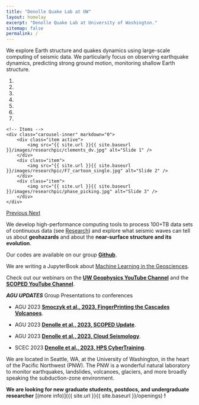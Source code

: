 ```yaml
---
title: "Denolle Quake Lab at UW"
layout: homelay
excerpt: "Denolle Quake Lab at University of Washington."
sitemap: false
permalink: /
---
```


We explore Earth structure and quakes dynamics using large-scale computing of seismic data. We particularly focus on observing earthquake dynamics, predicting strong ground motion, monitoring shallow Earth structure.


<div markdown="0" id="carousel" class="carousel slide" data-ride="carousel" data-interval="4000" data-pause="hover" >
    <!-- Menu -->
    <ol class="carousel-indicators">
        <li data-target="#carousel" data-slide-to="0" class="active"></li>
        <li data-target="#carousel" data-slide-to="1"></li>
        <li data-target="#carousel" data-slide-to="2"></li>
        <li data-target="#carousel" data-slide-to="3"></li>
        <li data-target="#carousel" data-slide-to="4"></li>
        <li data-target="#carousel" data-slide-to="5"></li>
        <li data-target="#carousel" data-slide-to="6"></li>
    </ol>

    <!-- Items -->
    <div class="carousel-inner" markdown="0">
        <div class="item active">
            <img src="{{ site.url }}{{ site.baseurl }}/images/researchpic/clements_dv.jpg" alt="Slide 1" />
        </div>
        <div class="item">
            <img src="{{ site.url }}{{ site.baseurl }}/images/researchpic/F7_cartoon_single.jpg" alt="Slide 2" />
        </div>
        <div class="item">
            <img src="{{ site.url }}{{ site.baseurl }}/images/researchpic/phase_picking.jpg" alt="Slide 3" />
        </div>
    </div>
  <a class="left carousel-control" href="#carousel" role="button" data-slide="prev">
    <span class="glyphicon glyphicon-chevron-left" aria-hidden="true"></span>
    <span class="sr-only">Previous</span>
  </a>
  <a class="right carousel-control" href="#carousel" role="button" data-slide="next">
    <span class="glyphicon glyphicon-chevron-right" aria-hidden="true"></span>
    <span class="sr-only">Next</span>
  </a>
</div>


We develop high-performance computing tools to process 100+TB data sets of continuous data (see [Research](research)) and explore what seismic waves can tell us about **geohazards** and about the **near-surface structure and its evolution**.

Our codes are available on our group **[Github](https://github.com/Denolle-Lab)**.

We are writing a JupyterBook about [Machine Learning in the Geosciences](https://geo-smart.github.io/mlgeo-book/about_this_book/about_this_book.html).

Check out our webinars on the **[UW Geophysics YouTube Channel](https://www.youtube.com/@uwgeophysics6888)** and the **[SCOPED YouTube Channel](https://www.youtube.com/@scoped6259)**.

***AGU UPDATES***
Group Presentations to conferences 
* AGU 2023 **[Smoczyk et al., 2023, FingerPrinting the Cascades Volcanoes](https://docs.google.com/presentation/d/1UWQBOy0hZhkFYCCskUeb0OuJrS-wzp4K/edit?usp=sharing&ouid=114363206559877755268&rtpof=true&sd=true)**.

* AGU 2023 **[Denolle et al., 2023, SCOPED Update](https://docs.google.com/presentation/d/1FMR0QH62oBuadAWXQ7ENPMEj7cuv9mORD41QSpwOlDs/edit?usp=sharing)**.

* AGU 2023 **[Denolle et al., 2023, Cloud Seismology](https://docs.google.com/presentation/d/1FMR0QH62oBuadAWXQ7ENPMEj7cuv9mORD41QSpwOlDs/edit?uhttps://docs.google.com/presentation/d/1ekEv4T8Oanuv0EpwWBotoCTsu_N4cXc3iR9pp1TcBL0/edit?usp=sharing)**.

* SCEC 2023 **[Denolle et al., 2023, HPS CyberTraining](https://docs.google.com/presentation/d/1VXIdf3ocESIfkYW4MZHCzZ9mOdw-_eGYMFfE27CINJ0/edit?usp=sharing)**.



We are located in Seattle, WA, at the University of Washington, in the heart of the Pacific Northwest (PNW). The PNW is a wonderful natural laboratory to monitor earthquakes, landslides, volcanoes, glaciers, and more broadly speaking the subduction-zone environment.

 **We are looking for new graduate students, postdocs, and undergraduate researcher** [(more info)]({{ site.url }}{{ site.baseurl }}/openings) **!**
